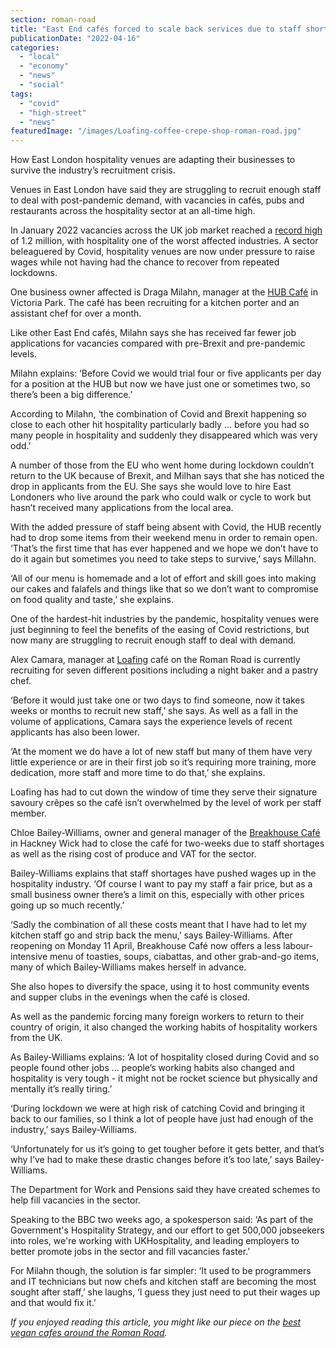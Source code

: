 ```yaml
---
section: roman-road
title: "East End cafés forced to scale back services due to staff shortages"
publicationDate: "2022-04-16"
categories: 
  - "local"
  - "economy"
  - "news"
  - "social"
tags: 
  - "covid"
  - "high-street"
  - "news"
featuredImage: "/images/Loafing-coffee-crepe-shop-roman-road.jpg"
---
```


How East London hospitality venues are adapting their businesses to survive the industry’s recruitment crisis.

Venues in East London have said they are struggling to recruit enough staff to deal with post-pandemic demand, with vacancies in cafés, pubs and restaurants across the hospitality sector at an all-time high.

In January 2022 vacancies across the UK job market reached a [record high](https://www.bbc.co.uk/news/business-60039923) of 1.2 million, with hospitality one of the worst affected industries. A sector beleaguered by Covid, hospitality venues are now under pressure to raise wages while not having had the chance to recover from repeated lockdowns. 

One business owner affected is Draga Milahn, manager at the [HUB Café](https://romanroadlondon.com/hub-cafe-victoria-park-vegan-food-review/) in Victoria Park. The café has been recruiting for a kitchen porter and an assistant chef for over a month.

Like other East End cafés, Milahn says she has received far fewer job applications for vacancies compared with pre-Brexit and pre-pandemic levels. 

Milahn explains: ‘Before Covid we would trial four or five applicants per day for a position at the HUB but now we have just one or sometimes two, so there’s been a big difference.’  

According to Milahn, ‘the combination of Covid and Brexit happening so close to each other hit hospitality particularly badly … before you had so many people in hospitality and suddenly they disappeared which was very odd.’

A number of those from the EU who went home during lockdown couldn’t return to the UK because of Brexit, and Milhan says that she has noticed the drop in applicants from the EU. She says she would love to hire East Londoners who live around the park who could walk or cycle to work but hasn’t received many applications from the local area. 

With the added pressure of staff being absent with Covid, the HUB recently had to drop some items from their weekend menu in order to remain open. ‘That’s the first time that has ever happened and we hope we don’t have to do it again but sometimes you need to take steps to survive,’ says Millahn. 

‘All of our menu is homemade and a lot of effort and skill goes into making our cakes and falafels and things like that so we don’t want to compromise on food quality and taste,’ she explains.  

One of the hardest-hit industries by the pandemic, hospitality venues were just beginning to feel the benefits of the easing of Covid restrictions, but now many are struggling to recruit enough staff to deal with demand. 

Alex Camara, manager at [Loafing](https://romanroadlondon.com/loafing-coffee-crepe-shop-reopens/) café on the Roman Road is currently recruiting for seven different positions including a night baker and a pastry chef. 

‘Before it would just take one or two days to find someone, now it takes weeks or months to recruit new staff,’ she says. As well as a fall in the volume of applications, Camara says the experience levels of recent applicants has also been lower. 

‘At the moment we do have a lot of new staff but many of them have very little experience or are in their first job so it’s requiring more training, more dedication, more staff and more time to do that,’ she explains. 

Loafing has had to cut down the window of time they serve their signature savoury crêpes so the café isn’t overwhelmed by the level of work per staff member. 

Chloe Bailey-Williams, owner and general manager of the [Breakhouse Café](https://romanroadlondon.com/the-breakhouse-cafe-fish-island-restaurant-review/) in Hackney Wick had to close the café for two-weeks due to staff shortages as well as the rising cost of produce and VAT for the sector. 

Bailey-Williams explains that staff shortages have pushed wages up in the hospitality industry. ‘Of course I want to pay my staff a fair price, but as a small business owner there’s a limit on this, especially with other prices going up so much recently.’ 

‘Sadly the combination of all these costs meant that I have had to let my kitchen staff go and strip back the menu,’ says Bailey-Williams. After reopening on Monday 11 April, Breakhouse Café now offers a less labour-intensive menu of toasties, soups, ciabattas, and other grab-and-go items, many of which Bailey-Williams makes herself in advance. 

She also hopes to diversify the space, using it to host community events and supper clubs in the evenings when the café is closed. 

As well as the pandemic forcing many foreign workers to return to their country of origin, it also changed the working habits of hospitality workers from the UK. 

As Bailey-Williams explains: ‘A lot of hospitality closed during Covid and so people found other jobs … people’s working habits also changed and hospitality is very tough - it might not be rocket science but physically and mentally it’s really tiring.’

‘During lockdown we were at high risk of catching Covid and bringing it back to our families, so I think a lot of people have just had enough of the industry,’ says Bailey-Williams.

‘Unfortunately for us it’s going to get tougher before it gets better, and that’s why I’ve had to make these drastic changes before it’s too late,’ says Bailey-Williams.

The Department for Work and Pensions said they have created schemes to help fill vacancies in the sector.

Speaking to the BBC two weeks ago, a spokesperson said: ‘As part of the Government's Hospitality Strategy, and our effort to get 500,000 jobseekers into roles, we're working with UKHospitality, and leading employers to better promote jobs in the sector and fill vacancies faster.’

For Milahn though, the solution is far simpler: ‘It used to be programmers and IT technicians but now chefs and kitchen staff are becoming the most sought after staff,’ she laughs, ‘I guess they just need to put their wages up and that would fix it.’

_If you enjoyed reading this article, you might like our piece on the [best vegan cafes around the Roman Road](https://romanroadlondon.com/best-local-vegan-vegetarian-cafes-shops/)._

